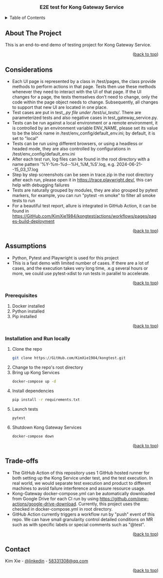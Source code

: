 

<!-- PROJECT LOGO -->
<br />
<div align="center">
<h3 align="center">E2E test for Kong Gateway Service</h3>
</div>



<!-- TABLE OF CONTENTS -->
<details>
  <summary>Table of Contents</summary>
  <ol>
    <li>
      <a href="#about-the-project">About The Project</a>
      <ul>
        <li><a href="#built-with">Built With</a></li>
      </ul>
    </li>
    <li>
      <a href="#getting-started">Getting Started</a>
      <ul>
        <li><a href="#prerequisites">Prerequisites</a></li>
        <li><a href="#installation">Installation</a></li>
      </ul>
    </li>
    <li><a href="#usage">Usage</a></li>
    <li><a href="#roadmap">Roadmap</a></li>
    <li><a href="#contributing">Contributing</a></li>
    <li><a href="#license">License</a></li>
    <li><a href="#contact">Contact</a></li>
    <li><a href="#acknowledgments">Acknowledgments</a></li>
  </ol>
</details>



<!-- ABOUT THE PROJECT -->
## About The Project
This is an end-to-end demo of testing project for Kong Gateway Service.
<p align="right">(<a href="#readme-top">back to top</a>)</p>

## Considerations

- Each UI page is represented by a class in /test/pages, the class provide methods to perform actions in that page. Tests then use these methods whenever they need to interact with the UI of that page. If the UI changes for a page, the tests themselves don’t need to change, only the code within the page object needs to change. Subsequently, all changes to support that new UI are located in one place.
- Test cases are put in test_*.py file under /test/ui_tests/*. There are parameterized tests and also negative cases in test_gateway_service.py.
- Tests can be run against a local environment or a remote environment, it is controlled by an environment variable ENV_NAME, please set its value to be the block name in /test/env_config/default_env.ini; by default, it is set to "local"
- Tests can be run using different browsers, or using a headless or headed mode, they are also controlled by configurations in /test/env_config/default_env.ini
- After each test run, log files can be found in the root directory with a name pattern '%Y-%m-%d--%H_%M_%S'.log, e.g. 2024-06-21--15_03_17.log
- Step by step screenshots can be seen in trace.zip in the root directory after each run, please open it in https://trace.playwright.dev/, this can help with debugging failures
- Tests are naturally grouped by modules, they are also grouped by pytest markers, for example, you can run "pytest -m smoke" to filter all smoke tests to run
- For a beautiful test report, allure is integrated in GitHub Action, it can be found in https://GitHub.com/KimXie1984/kongtest/actions/workflows/pages/pages-build-deployment
<p align="right">(<a href="#readme-top">back to top</a>)</p>

## Assumptions

- Python, Pytest and Playwright is used for this project
- This is a fast demo with limited number of cases. If there are a lot of cases, and the execution takes very long time, .e.g several hours or more, we could use pytest-xdist to run tests in parallel to accelerate.


<p align="right">(<a href="#readme-top">back to top</a>)</p>


### Prerequisites
1. Docker installed
2. Python installed
3. Pip installed
<p align="right">(<a href="#readme-top">back to top</a>)</p>

### Installation and Run locally
1. Clone the repo
   ```sh
   git clone https://GitHub.com/KimXie1984/kongtest.git
   ```
2. Change to the repo's root directory
3. Bring up Kong Services
   ```sh
   docker-compose up -d
   ```
3. Install dependencies
   ```sh
   pip install -r requirements.txt
   ```
4. Launch tests
   ```sh
   pytest
   ```
5. Shutdown Kong Gateway Services
   ```sh
   docker-compose down
   ```

<p align="right">(<a href="#readme-top">back to top</a>)</p>

## Trade-offs

- The GitHub Action of this repository uses 1 GitHub hosted runner for both setting up the Kong Service under test, and the test execution. In real world, we would separate test execution and product to different machines to avoid failure interference and assure resource usage.
- Kong-Gateway docker-compose.yml can be automatically downloaded from Google Drive for each CI run by using https://github.com/pew-actions/google-drive-download. Currently, this project uses the checked in docker-compose.yml in root directory.
- GitHub Action currently triggers a workflow run by "push" event of this repo. We can have small granularity control detailed conditions on MR such as with specific labels or special comments such as "@test".

<p align="right">(<a href="#readme-top">back to top</a>)</p>

<!-- CONTACT -->
## Contact

Kim Xie - [@linkedin](https://www.linkedin.com/in/kim-xie-44726a47/) - 58331308@qq.com

<p align="right">(<a href="#readme-top">back to top</a>)</p>
